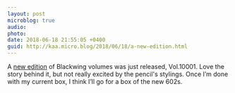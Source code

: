 ```yaml
---
layout: post
microblog: true
audio: 
photo: 
date: 2018-06-18 21:55:05 +0400
guid: http://kaa.micro.blog/2018/06/18/a-new-edition.html
---
```

A [new edition](https://blackwing602.com/volume-10001-puzzle-pencil/) of Blackwing volumes was just released, Vol.10001. Love the story behind it, but not really excited by the pencil's stylings. Once I’m done with my current box, I think I’ll go for a box of the new 602s. 
